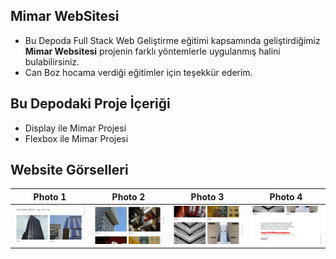## Mimar WebSitesi
 * Bu Depoda Full Stack Web Geliştirme eğitimi kapsamında geliştirdiğimiz **Mimar Websitesi** projenin farklı yöntemlerle uygulanmış halini bulabilirsiniz.
 * Can Boz hocama verdiği eğitimler için teşekkür ederim.


## Bu Depodaki Proje İçeriği
 * Display ile Mimar Projesi
 * Flexbox ile Mimar Projesi
    
    

## Website Görselleri
Photo 1 | Photo 2 | Photo 3 | Photo 4 |
------------ | ------------ | ------------ | ------------ | 
![](Photos/photo1.png) | ![](Photos/photo2.png) | ![](Photos/photo3.png) | ![](Photos/photo4.png) |
